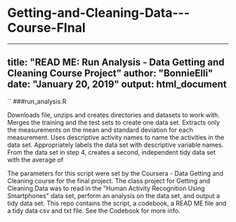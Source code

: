 # Getting-and-Cleaning-Data---Course-FInal
---
title: "READ ME: Run Analysis - Data Getting and Cleaning Course Project"
author: "BonnieElli"
date: "January 20, 2019"
output: html_document
---
``
###run_analysis.R 

Downloads file, unzips and creates directories and datasets to work with. 
Merges the training and the test sets to create one data set.
Extracts only the measurements on the mean and standard deviation for each measurement.
Uses descriptive activity names to name the activities in the data set.
Appropriately labels the data set with descriptive variable names.
From the data set in step 4, creates a second, independent tidy data set with the average of 

The parameters for this script were set by the Coursera - Data Getting and Cleaning course for the final project. The class project for Getting and Cleaning Data was to read in the "Human Activity Recognition Using Smartphones" data set, perform an analysis on the data set, and output a tidy data set.
This repo contains the script, a codebook, a READ ME file and a tidy data csv and txt file. 
See the Codebook for more info.
